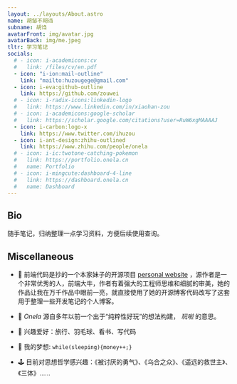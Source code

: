 ```yaml
---
layout: ../layouts/About.astro
name: 胡邹不胡诌
subname: 胡诌
avatarFront: img/avatar.jpg
avatarBack: img/me.jpeg
tltr: 学习笔记
socials:
  # - icon: i-academicons:cv
  #   link: /files/cv/en.pdf
  - icon: "i-ion:mail-outline"
    link: "mailto:huzougege@gmail.com"
  - icon: i-eva:github-outline
    link: https://github.com/zouwei
  # - icon: i-radix-icons:linkedin-logo
  #   link: https://www.linkedin.com/in/xiaohan-zou
  # - icon: i-academicons:google-scholar
  #   link: https://scholar.google.com/citations?user=RuW6xgMAAAAJ
  - icon: i-carbon:logo-x
    link: https://www.twitter.com/ihuzou
  - icon: i-ant-design:zhihu-outlined
    link: https://www.zhihu.com/people/onela
  # - icon: i-ic:twotone-catching-pokemon
  #   link: https://portfolio.onela.cn
  #   name: Portfolio
  # - icon: i-mingcute:dashboard-4-line
  #   link: https://dashboard.onela.cn
  #   name: Dashboard
---
```



## Bio

随手笔记，归纳整理一点学习资料，方便后续使用查询。


<!-- ## Education

|                                                                                                                       |           |
| --------------------------------------------------------------------------------------------------------------------- | --------- |
| **Ph.D. in Computer Science and Engineering**, Pennsylvania State University                                          | 2023      |
| **M.S. in Computer Science**, Boston University                                                                       | 2021-2023 |
| **B.Eng. in Software Engineering**, Tongji University <p>Thesis: _Food Image Aesthetic Assessment and Captioning_</p> | 2016-2020 | -->

<!-- 
## Publications <span text-base>(also see <a href="https://scholar.google.com/citations?user=RuW6xgMAAAAJ" target="_blank" rel="noopener noreferrer">Google Scholar</a>)</span>

:::paper[/img/about/rebq.png]
**Reconstruct before Query: Continual Missing Modality Learning with Decomposed Prompt Collaboration**

Shu Zhao, <u>Xiaohan Zou</u>, Tan Yu, Huijuan Xu

Under review

[paper](https://arxiv.org/abs/2403.11373) / [code](https://github.com/Tree-Shu-Zhao/RebQ.pytorch)
:::

:::paper[/img/about/tokenflow-1.png /img/about/tokenflow-2.png]
**TokenFlow: Rethinking Fine-grained Cross-modal Alignment in Vision-Language Retrieval**

<u>Xiaohan Zou</u>, Changqiao Wu, Lele Cheng, and Zhongyuan Wang

Preprint, 2022

[paper](http://arxiv.org/abs/2209.13822)
:::

:::paper
**Efficient Meta-Learning for Continual Learning with Taylor Expansion Approximation**

<u>Xiaohan Zou</u>, and Tong Lin

International Joint Conference on Neural Networks (IJCNN), 2022

**Oral Presentation**

[paper](https://arxiv.org/abs/2210.00713) / [slide](/files/papers/ijcnn2022/slide.pdf)
:::

:::paper[/img/about/ictai2020.png]
**To be an Artist: Automatic Generation on Food Image Aesthetic Captioning**

<u>Xiaohan Zou</u>, Cheng Lin, Yinjia Zhang, and Qinpei Zhao

International Conference on Tools with Artificial Intelligence (ICTAI), 2020

**Oral Presentation**

[paper](https://ieeexplore.ieee.org/document/9288208) / [code](https://github.com/Renovamen/Food-IAC) / [slide](/files/papers/ictai2020/slide.pdf)
:::

:::paper
**A Survey on Application of Knowledge Graph**

<u>Xiaohan Zou</u>

International Conference on Control Engineering and Artificial Intelligence (CCEAI), 2020

[paper](https://iopscience.iop.org/article/10.1088/1742-6596/1487/1/012016/pdf)
:::


## Talks

- [Meta / Few-shot Learning](/files/talks/2021-08-meta-learning.pdf), Kuaishou, 08/2021
- [Continual Learning: Meta Continual Learning & Task Free Settings](/files/talks/2020-08-continual-learning.pdf), Peking University, 08/2020 -->


## Miscellaneous

- 🚀 前端代码是抄的一个本家妹子的开源项目 [personal website](https://github.com/Renovamen/renovamen.github.io) ，源作者是一个非常优秀的人，前端大牛，作者有着强大的工程师思维和细腻的审美，她的作品让我在万千作品中眼前一亮，就直接使用了她的开源博客代码改写了这套用于整理一些开发笔记的个人博客。

- 🧐 _Onela_ 源自多年以前一个出于“纯粹性好玩”的想法构建， _玩啦_ 的意思。

- 🥎 兴趣爱好：旅行、羽毛球、看书、写代码

- 🌭 我的梦想: `while(sleeping){money++;}`

- 🕹️ 目前对思想哲学感兴趣：《被讨厌的勇气》、《乌合之众》、《遥远的救世主》、《三体》……

<!-- - 📜  -->

